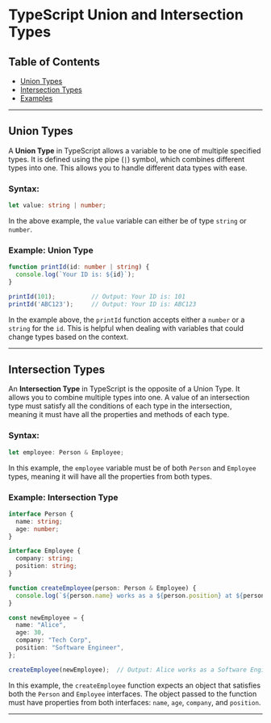 
# TypeScript Union and Intersection Types

## Table of Contents

- [Union Types](#union-types)
- [Intersection Types](#intersection-types)
- [Examples](#examples)
---

## Union Types

A **Union Type** in TypeScript allows a variable to be one of multiple specified types. It is defined using the pipe (`|`) symbol, which combines different types into one. This allows you to handle different data types with ease.

### Syntax:
```typescript
let value: string | number;
```

In the above example, the `value` variable can either be of type `string` or `number`.

### Example: Union Type

```typescript
function printId(id: number | string) {
  console.log(`Your ID is: ${id}`);
}

printId(101);          // Output: Your ID is: 101
printId('ABC123');     // Output: Your ID is: ABC123
```

In the example above, the `printId` function accepts either a `number` or a `string` for the `id`. This is helpful when dealing with variables that could change types based on the context.

---

## Intersection Types

An **Intersection Type** in TypeScript is the opposite of a Union Type. It allows you to combine multiple types into one. A value of an intersection type must satisfy all the conditions of each type in the intersection, meaning it must have all the properties and methods of each type.

### Syntax:
```typescript
let employee: Person & Employee;
```

In this example, the `employee` variable must be of both `Person` and `Employee` types, meaning it will have all the properties from both types.

### Example: Intersection Type

```typescript
interface Person {
  name: string;
  age: number;
}

interface Employee {
  company: string;
  position: string;
}

function createEmployee(person: Person & Employee) {
  console.log(`${person.name} works as a ${person.position} at ${person.company}.`);
}

const newEmployee = {
  name: "Alice",
  age: 30,
  company: "Tech Corp",
  position: "Software Engineer",
};

createEmployee(newEmployee);  // Output: Alice works as a Software Engineer at Tech Corp.
```

In this example, the `createEmployee` function expects an object that satisfies both the `Person` and `Employee` interfaces. The object passed to the function must have properties from both interfaces: `name`, `age`, `company`, and `position`.

---
